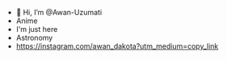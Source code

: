 - 👋 Hi, I’m @Awan-Uzumati
- Anime
- I'm just here
- Astronomy 
- https://instagram.com/awan_dakota?utm_medium=copy_link

<!---
Awan-Uzumati/Awan-Uzumati is a ✨ special ✨ repository because its `README.md` (this file) appears on your GitHub profile.
You can click the Preview link to take a look at your changes.
--->

